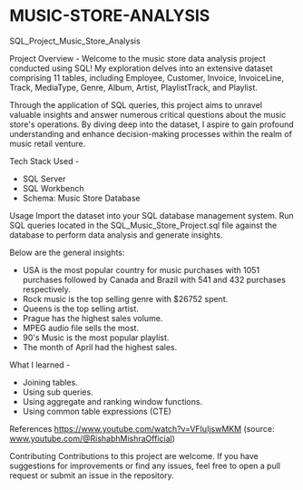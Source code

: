 # MUSIC-STORE-ANALYSIS

SQL_Project_Music_Store_Analysis

Project Overview - 
Welcome to the music store data analysis project conducted using SQL! My exploration delves into an extensive dataset comprising 11 tables, including Employee, Customer, Invoice, InvoiceLine, Track, MediaType, Genre, Album, Artist, PlaylistTrack, and Playlist.

Through the application of SQL queries, this project aims to unravel valuable insights and answer numerous critical questions about the music store's operations. By diving deep into the dataset, I aspire to gain profound understanding and enhance decision-making processes within the realm of music retail venture. 

Tech Stack Used -
- SQL Server
- SQL Workbench
- Schema: Music Store Database

Usage
Import the dataset into your SQL database management system.
Run SQL queries located in the SQL_Music_Store_Project.sql file against the database to perform data analysis and generate insights.


Below are the general insights:

- USA is the most popular country for music purchases with 1051 purchases followed by Canada and Brazil with 541 and 432 purchases respectively.
- Rock music is the top selling genre with $26752 spent.
- Queens is the top selling artist.
- Prague has the highest sales volume.
- MPEG audio file sells the most.
- 90's Music is the most popular playlist.
- The month of April had the highest sales.

What I learned -
- Joining tables.
- Using sub queries.
- Using aggregate and ranking window functions.
- Using common table expressions (CTE)

References
https://www.youtube.com/watch?v=VFIuIjswMKM (source: www.youtube.com/@RishabhMishraOfficial)


Contributing
Contributions to this project are welcome. If you have suggestions for improvements or find any issues, feel free to open a pull request or submit an issue in the repository.


